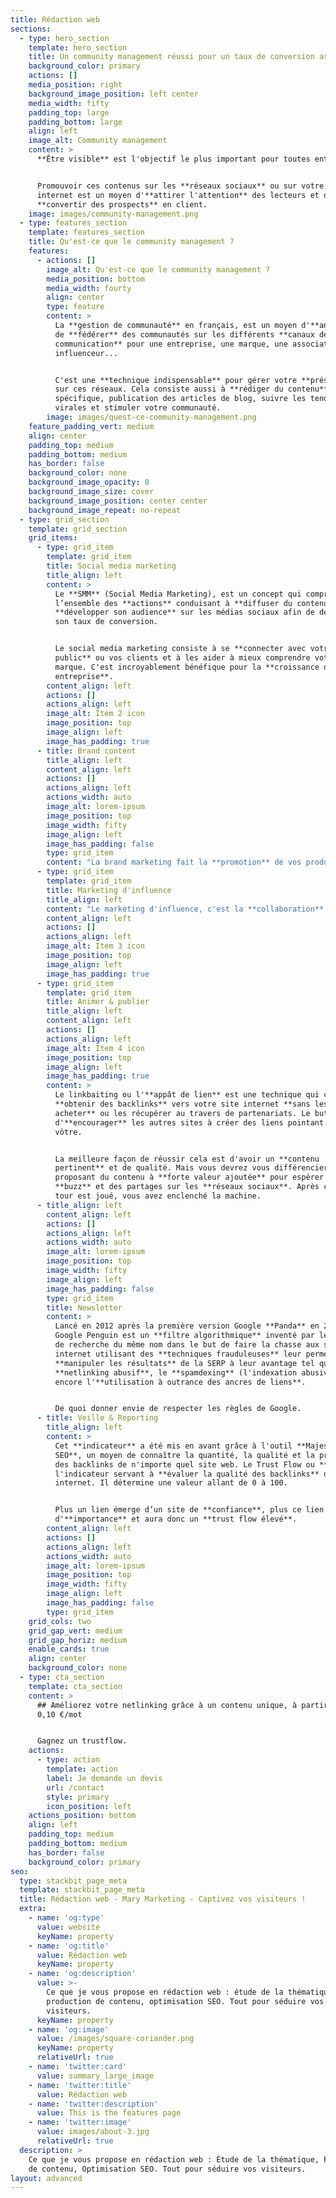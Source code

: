 ```yaml
---
title: Rédaction web
sections:
  - type: hero_section
    template: hero_section
    title: Un community management réussi pour un taux de conversion assuré
    background_color: primary
    actions: []
    media_position: right
    background_image_position: left center
    media_width: fifty
    padding_top: large
    padding_bottom: large
    align: left
    image_alt: Community management
    content: >
      **Être visible** est l'objectif le plus important pour toutes entreprises.


      Promouvoir ces contenus sur les **réseaux sociaux** ou sur votre site
      internet est un moyen d'**attirer l'attention** des lecteurs et de
      **convertir des prospects** en client.
    image: images/community-management.png
  - type: features_section
    template: features_section
    title: Qu'est-ce que le community management ?
    features:
      - actions: []
        image_alt: Qu'est-ce que le community management ?
        media_position: bottom
        media_width: fourty
        align: center
        type: feature
        content: >
          La **gestion de communauté** en français, est un moyen d'**animer** et
          de **fédérer** des communautés sur les différents **canaux de
          communication** pour une entreprise, une marque, une association, un
          influenceur...


          C'est une **technique indispensable** pour gérer votre **présence**
          sur ces réseaux. Cela consiste aussi à **rédiger du contenu**
          spécifique, publication des articles de blog, suivre les tendances
          virales et stimuler votre communauté.
        image: images/quest-ce-community-management.png
    feature_padding_vert: medium
    align: center
    padding_top: medium
    padding_bottom: medium
    has_border: false
    background_color: none
    background_image_opacity: 0
    background_image_size: cover
    background_image_position: center center
    background_image_repeat: no-repeat
  - type: grid_section
    template: grid_section
    grid_items:
      - type: grid_item
        template: grid_item
        title: Social media marketing
        title_align: left
        content: >
          Le **SMM** (Social Media Marketing), est un concept qui comprend
          l’ensemble des **actions** conduisant à **diffuser du contenu** et à
          **développer son audience** sur les médias sociaux afin de développer
          son taux de conversion.


          Le social media marketing consiste à se **connecter avec votre
          public** ou vos clients et à les aider à mieux comprendre votre
          marque. C'est incroyablement bénéfique pour la **croissance de votre
          entreprise**.
        content_align: left
        actions: []
        actions_align: left
        image_alt: Item 2 icon
        image_position: top
        image_align: left
        image_has_padding: true
      - title: Brand content
        title_align: left
        content_align: left
        actions: []
        actions_align: left
        actions_width: auto
        image_alt: lorem-ipsum
        image_position: top
        image_width: fifty
        image_align: left
        image_has_padding: false
        type: grid_item
        content: "La brand marketing fait la **promotion** de vos produits ou services d'une manière qui met **en valeur** votre marque globale.\_L'objectif du marketing de marque est d’associer votre identité, vos valeurs et votre personnalité aux communications destinées à votre public.\n\nCette technique marketing est bénéfique pour renforcer la **réputation**, la **fiabilité** et la **portée** de votre entreprise sur le marché.\_Par conséquent, vos produits et services auront une **valeur plus élevée**.\_\n"
      - type: grid_item
        template: grid_item
        title: Marketing d'influence
        title_align: left
        content: "Le marketing d'influence, c'est la **collaboration** d'une marque avec un **influenceur** pour vendre l'un de ses produits ou services. Ils travaillent ensemble de façon rémunérée pour améliorer la **reconnaissance** **de** **la** **marque**, stimuler la **notoriété**, l'**engagement** et **générer la conversion** client.\n\nUn bon influenceur peut produire un contenu 11 fois plus efficace que les bannières publicitaires traditionnelles.\_Les influenceurs ont la capacité de **créer de la valeur** et de faire confiance à leur public\n"
        content_align: left
        actions: []
        actions_align: left
        image_alt: Item 3 icon
        image_position: top
        image_align: left
        image_has_padding: true
      - type: grid_item
        template: grid_item
        title: Animer & publier
        title_align: left
        content_align: left
        actions: []
        actions_align: left
        image_alt: Item 4 icon
        image_position: top
        image_align: left
        image_has_padding: true
        content: >
          Le linkbaiting ou l'**appât de lien** est une technique qui consiste à
          **obtenir des backlinks** vers votre site internet **sans les
          acheter** ou les récupérer au travers de partenariats. Le but étant
          d'**encourager** les autres sites à créer des liens pointant vers le
          vôtre.


          La meilleure façon de réussir cela est d'avoir un **contenu
          pertinent** et de qualité. Mais vous devrez vous différencier en
          proposant du contenu à **forte valeur ajoutée** pour espérer un
          **buzz** et des partages sur les **réseaux sociaux**. Après cela, le
          tour est joué, vous avez enclenché la machine.
      - title_align: left
        content_align: left
        actions: []
        actions_align: left
        actions_width: auto
        image_alt: lorem-ipsum
        image_position: top
        image_width: fifty
        image_align: left
        image_has_padding: false
        type: grid_item
        title: Newsletter
        content: >
          Lancé en 2012 après la première version Google **Panda** en 2011,
          Google Penguin est un **filtre algorithmique** inventé par le moteur
          de recherche du même nom dans le but de faire la chasse aux sites
          internet utilisant des **techniques frauduleuses** leur permettant de
          **manipuler les résultats** de la SERP à leur avantage tel que le
          **netlinking abusif**, le **spamdexing** (l'indexation abusive) ou
          encore l'**utilisation à outrance des ancres de liens**.


          De quoi donner envie de respecter les règles de Google.
      - title: Veille & Reporting
        title_align: left
        content: >
          Cet **indicateur** a été mis en avant grâce à l'outil **Majestic
          SEO**, un moyen de connaître la quantité, la qualité et la provenance
          des backlinks de n'importe quel site web. Le Trust Flow ou **TF**, est
          l'indicateur servant à **évaluer la qualité des backlinks** d'un site
          internet. Il détermine une valeur allant de 0 à 100.


          Plus un lien émerge d’un site de **confiance**, plus ce lien aura
          d'**importance** et aura donc un **trust flow élevé**.
        content_align: left
        actions: []
        actions_align: left
        actions_width: auto
        image_alt: lorem-ipsum
        image_position: top
        image_width: fifty
        image_align: left
        image_has_padding: false
        type: grid_item
    grid_cols: two
    grid_gap_vert: medium
    grid_gap_horiz: medium
    enable_cards: true
    align: center
    background_color: none
  - type: cta_section
    template: cta_section
    content: >
      ## Améliorez votre netlinking grâce à un contenu unique, à partir de
      0,10 €/mot


      Gagnez un trustflow.
    actions:
      - type: action
        template: action
        label: Je demande un devis
        url: /contact
        style: primary
        icon_position: left
    actions_position: bottom
    align: left
    padding_top: medium
    padding_bottom: medium
    has_border: false
    background_color: primary
seo:
  type: stackbit_page_meta
  template: stackbit_page_meta
  title: Rédaction web - Mary Marketing - Captivez vos visiteurs !
  extra:
    - name: 'og:type'
      value: website
      keyName: property
    - name: 'og:title'
      value: Rédaction web
      keyName: property
    - name: 'og:description'
      value: >-
        Ce que je vous propose en rédaction web : étude de la thématique,
        production de contenu, optimisation SEO. Tout pour séduire vos
        visiteurs.
      keyName: property
    - name: 'og:image'
      value: /images/square-coriander.png
      keyName: property
      relativeUrl: true
    - name: 'twitter:card'
      value: summary_large_image
    - name: 'twitter:title'
      value: Rédaction web
    - name: 'twitter:description'
      value: This is the features page
    - name: 'twitter:image'
      value: images/about-3.jpg
      relativeUrl: true
  description: >
    Ce que je vous propose en rédaction web : Étude de la thématique, Production
    de contenu, Optimisation SEO. Tout pour séduire vos visiteurs.
layout: advanced
---
```

